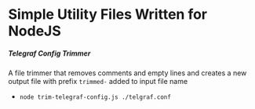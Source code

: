 # Simple Utility Files Written for NodeJS

##### Telegraf Config Trimmer
  A file trimmer that removes comments and empty lines and creates a new output file with prefix `trimmed-` added to input file name
  * `node trim-telegraf-config.js ./telgraf.conf`
